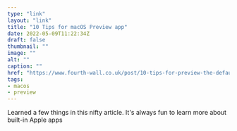 ```yaml
---
type: "link"
layout: "link"
title: "10 Tips for macOS Preview app"
date: 2022-05-09T11:22:34Z
draft: false
thumbnail: ""
image: ""
alt: ""
caption: ""
href: "https://www.fourth-wall.co.uk/post/10-tips-for-preview-the-default-mac-app-that-people-forget-about"
tags:
- macos
- preview
---
```


Learned a few things in this nifty article. It's always fun to learn more about built-in Apple apps
